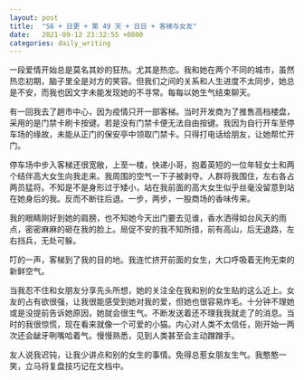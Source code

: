 ```yaml
---
layout: post
title:  "S6 + 日更 + 第 49 天 + 日日 + 客梯与女友"
date:   2021-09-12 23:32:55 +0800
categories: daily_writing
---
```


一段爱情开始总是莫名其妙的狂热。尤其是热恋。我和她在两个不同的城市，虽然热恋初期，脑子里全是对方的笑容。但我们之间的关系和人生进度不太同步，她总是不安，而我也因文字未能发现她的不寻常。每每以她生气结束聊天。

有一回我去了趟市中心，因为疫情只开一部客梯。当时开发商为了推售高档楼盘，采用的是门禁卡刷卡按键。若是没有门禁卡便无法自由按键。我因为自行开车至停车场的缘故，未能从正门的保安亭中领取门禁卡。只得打电话给朋友，让她帮忙开门。

停车场中步入客梯还很宽敞，上至一楼，快递小哥，抱着英短的一位年轻女士和两个结伴高大女生向我走来。我周围的空气一下子被剥夺。人群将我围住，左右各占两员猛将。不知是不是身形过于矮小，站在我前面的高大女生似乎丝毫没留意到站在她身后的我。反而不断往后退。一步，两步，一股商场的香味传来。

我的眼睛刚好到她的肩膀，也不知她今天出门要去见谁，香水洒得如台风天的雨点，密密麻麻的砸在我的脸上。局促不安的我不知所措，前有高山，后无退路，左右挡兵，无处可躲。

叮的一声，客梯到了我的目的地。我连忙挤开前面的女生，大口呼吸着无拘无束的新鲜空气。

当我忍不住和女朋友分享先头所想，她的关注全在我和别的女生贴的这么近上。女友的占有欲很强，让我很能感受到她对我的爱，但她也很容易炸毛。十分钟不理她或是没提前告诉她原因，她就会很生气。不断发送着还不理我我就走了的消息。当时的我很惊慌，现在看来就像一个可爱的小猫。内心对人类不太信任，刚开始一两次还会龇牙咧嘴哈着气。慢慢熟悉，见到人类甚至会主动蹭蹭手。

友人说我迟钝，让我少讲点和别的女生的事情。免得总惹女朋友生气。我憨憨一笑，立马将复盘技巧记在文档中。